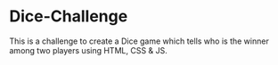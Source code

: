 # Dice-Challenge
This is a challenge to create a Dice game which tells who is the winner among two players using HTML, CSS &amp; JS.
